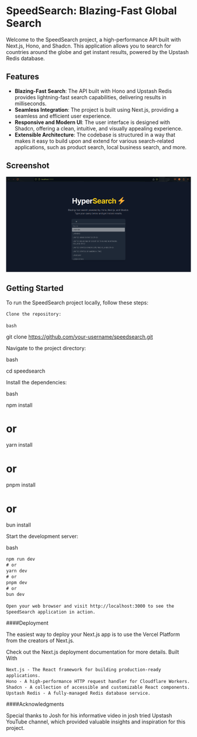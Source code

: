 # SpeedSearch: Blazing-Fast Global Search

Welcome to the SpeedSearch project, a high-performance API built with Next.js, Hono, and Shadcn. This application allows you to search for countries around the globe and get instant results, powered by the Upstash Redis database.

## Features

- **Blazing-Fast Search**: The API built with Hono and Upstash Redis provides lightning-fast search capabilities, delivering results in milliseconds.
- **Seamless Integration**: The project is built using Next.js, providing a seamless and efficient user experience.
- **Responsive and Modern UI**: The user interface is designed with Shadcn, offering a clean, intuitive, and visually appealing experience.
- **Extensible Architecture**: The codebase is structured in a way that makes it easy to build upon and extend for various search-related applications, such as product search, local business search, and more.

## Screenshot

![SpeedSearch Application Screenshot](./public/Screenshot%20from%202024-04-13%2020-10-11.png)

## Getting Started

To run the SpeedSearch project locally, follow these steps:

    Clone the repository:

    bash

git clone https://github.com/your-username/speedsearch.git

Navigate to the project directory:

bash

cd speedsearch

Install the dependencies:

bash

npm install

# or

yarn install

# or

pnpm install

# or

bun install

Start the development server:

bash

    npm run dev
    # or
    yarn dev
    # or
    pnpm dev
    # or
    bun dev

    Open your web browser and visit http://localhost:3000 to see the SpeedSearch application in action.

####Deployment

The easiest way to deploy your Next.js app is to use the Vercel Platform from the creators of Next.js.

Check out the Next.js deployment documentation for more details.
Built With

    Next.js - The React framework for building production-ready applications.
    Hono - A high-performance HTTP request handler for Cloudflare Workers.
    Shadcn - A collection of accessible and customizable React components.
    Upstash Redis - A fully-managed Redis database service.

####Acknowledgments

Special thanks to Josh for his informative video in josh tried Upstash YouTube channel, which provided valuable insights and inspiration for this project.

